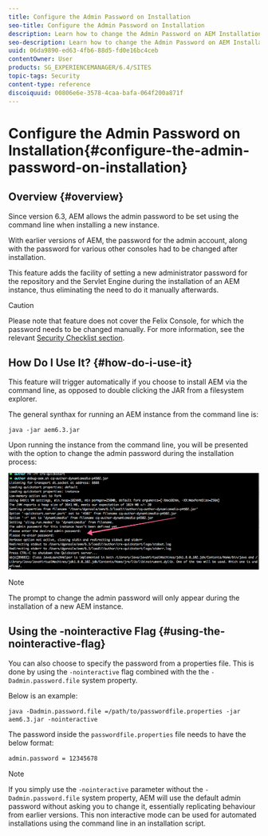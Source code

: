 ```yaml
---
title: Configure the Admin Password on Installation
seo-title: Configure the Admin Password on Installation
description: Learn how to change the Admin Password on AEM Installation.
seo-description: Learn how to change the Admin Password on AEM Installation.
uuid: 06da9890-ed63-4fb6-88d5-fd0e16bc4ceb
contentOwner: User
products: SG_EXPERIENCEMANAGER/6.4/SITES
topic-tags: Security
content-type: reference
discoiquuid: 00806e6e-3578-4caa-bafa-064f200a871f
---
```


# Configure the Admin Password on Installation{#configure-the-admin-password-on-installation}

## Overview {#overview}

Since version 6.3, AEM allows the admin password to be set using the command line when installing a new instance.

With earlier versions of AEM, the password for the admin account, along with the password for various other consoles had to be changed after installation.

This feature adds the facility of setting a new administrator password for the repository and the Servlet Engine during the installation of an AEM instance, thus eliminating the need to do it manually afterwards.

>[!CAUTION]
>
>Please note that feature does not cover the Felix Console, for which the password needs to be changed manually. For more information, see the relevant [Security Checklist section](/help/sites-administering/security-checklist.md#change-default-passwords-for-the-aem-and-osgi-console-admin-accounts).

## How Do I Use It? {#how-do-i-use-it}

This feature will trigger automatically if you choose to install AEM via the command line, as opposed to double clicking the JAR from a filesystem explorer.

The general synthax for running an AEM instance from the command line is:

```shell
java -jar aem6.3.jar
```

Upon running the instance from the command line, you will be presented with the option to change the admin password during the installation process:

![](assets/chlimage_1-116.png)

>[!NOTE]
>
>The prompt to change the admin password will only appear during the installation of a new AEM instance.

## Using the -nointeractive Flag {#using-the-nointeractive-flag}

You can also choose to specify the password from a properties file. This is done by using the `-nointeractive` flag combined with the the `-Dadmin.password.file` system property.

Below is an example:

```shell
java -Dadmin.password.file =/path/to/passwordfile.properties -jar aem6.3.jar -nointeractive
```

The password inside the `passwordfile.properties` file needs to have the below format:

```xml
admin.password = 12345678
```

>[!NOTE]
>
>If you simply use the `-nointeractive` parameter without the `-Dadmin.password.file` system property, AEM will use the default admin password without asking you to change it, essentially replicating behaviour from earlier versions. This non interactive mode can be used for automated installations using the command line in an installation script.

